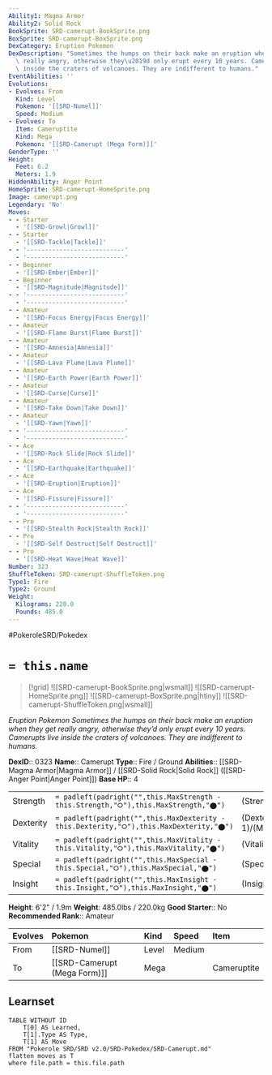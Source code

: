 ```yaml
---
Ability1: Magma Armor
Ability2: Solid Rock
BookSprite: SRD-camerupt-BookSprite.png
BoxSprite: SRD-camerupt-BoxSprite.png
DexCategory: Eruption Pokemon
DexDescription: "Sometimes the humps on their back make an eruption when they get\
  \ really angry, otherwise they\u2019d only erupt every 10 years. Camerupts live\
  \ inside the craters of volcanoes. They are indifferent to humans."
EventAbilities: ''
Evolutions:
- Evolves: From
  Kind: Level
  Pokemon: '[[SRD-Numel]]'
  Speed: Medium
- Evolves: To
  Item: Cameruptite
  Kind: Mega
  Pokemon: '[[SRD-Camerupt (Mega Form)]]'
GenderType: ''
Height:
  Feet: 6.2
  Meters: 1.9
HiddenAbility: Anger Point
HomeSprite: SRD-camerupt-HomeSprite.png
Image: camerupt.png
Legendary: 'No'
Moves:
- - Starter
  - '[[SRD-Growl|Growl]]'
- - Starter
  - '[[SRD-Tackle|Tackle]]'
- - '---------------------------'
  - '---------------------------'
- - Beginner
  - '[[SRD-Ember|Ember]]'
- - Beginner
  - '[[SRD-Magnitude|Magnitude]]'
- - '---------------------------'
  - '---------------------------'
- - Amateur
  - '[[SRD-Focus Energy|Focus Energy]]'
- - Amateur
  - '[[SRD-Flame Burst|Flame Burst]]'
- - Amateur
  - '[[SRD-Amnesia|Amnesia]]'
- - Amateur
  - '[[SRD-Lava Plume|Lava Plume]]'
- - Amateur
  - '[[SRD-Earth Power|Earth Power]]'
- - Amateur
  - '[[SRD-Curse|Curse]]'
- - Amateur
  - '[[SRD-Take Down|Take Down]]'
- - Amateur
  - '[[SRD-Yawn|Yawn]]'
- - '---------------------------'
  - '---------------------------'
- - Ace
  - '[[SRD-Rock Slide|Rock Slide]]'
- - Ace
  - '[[SRD-Earthquake|Earthquake]]'
- - Ace
  - '[[SRD-Eruption|Eruption]]'
- - Ace
  - '[[SRD-Fissure|Fissure]]'
- - '---------------------------'
  - '---------------------------'
- - Pro
  - '[[SRD-Stealth Rock|Stealth Rock]]'
- - Pro
  - '[[SRD-Self Destruct|Self Destruct]]'
- - Pro
  - '[[SRD-Heat Wave|Heat Wave]]'
Number: 323
ShuffleToken: SRD-camerupt-ShuffleToken.png
Type1: Fire
Type2: Ground
Weight:
  Kilograms: 220.0
  Pounds: 485.0
---
```


#PokeroleSRD/Pokedex

# `= this.name`

> [!grid]
> ![[SRD-camerupt-BookSprite.png|wsmall]]
> ![[SRD-camerupt-HomeSprite.png]]
> ![[SRD-camerupt-BoxSprite.png|htiny]]
> ![[SRD-camerupt-ShuffleToken.png|wsmall]]


*Eruption Pokemon*
*Sometimes the humps on their back make an eruption when they get really angry, otherwise they’d only erupt every 10 years. Camerupts live inside the craters of volcanoes. They are indifferent to humans.*

**DexID**:: 0323
**Name**:: Camerupt
**Type**:: Fire / Ground
**Abilities**:: [[SRD-Magma Armor|Magma Armor]] / [[SRD-Solid Rock|Solid Rock]] ([[SRD-Anger Point|Anger Point]])
**Base HP**:: 4

|           |                                                                                        |                                          |
| --------- | -------------------------------------------------------------------------------------- | ---------------------------------------- |
| Strength  | `= padleft(padright("",this.MaxStrength - this.Strength,"⭘"),this.MaxStrength,"⬤")`    | (Strength::3)/(MaxStrength::6)   |
| Dexterity | `= padleft(padright("",this.MaxDexterity - this.Dexterity,"⭘"),this.MaxDexterity,"⬤")` | (Dexterity:: 1)/(MaxDexterity::3) |
| Vitality  | `= padleft(padright("",this.MaxVitality - this.Vitality,"⭘"),this.MaxVitality,"⬤")`    | (Vitality::2)/(MaxVitality::5)   |
| Special   | `= padleft(padright("",this.MaxSpecial - this.Special,"⭘"),this.MaxSpecial,"⬤")`       | (Special::3)/(MaxSpecial::6)     |
| Insight   | `= padleft(padright("",this.MaxInsight - this.Insight,"⭘"),this.MaxInsight,"⬤")`       | (Insight::2)/(MaxInsight::5)     |

**Height**: 6'2" / 1.9m
**Weight**: 485.0lbs / 220.0kg
**Good Starter**:: No
**Recommended Rank**:: Amateur

| Evolves   | Pokemon                      | Kind   | Speed   | Item        |
|:----------|:-----------------------------|:-------|:--------|:------------|
| From      | [[SRD-Numel]]                | Level  | Medium  |             |
| To        | [[SRD-Camerupt (Mega Form)]] | Mega   |         | Cameruptite |

## Learnset

```dataview
TABLE WITHOUT ID
    T[0] AS Learned,
    T[1].Type AS Type,
    T[1] AS Move
FROM "Pokerole SRD/SRD v2.0/SRD-Pokedex/SRD-Camerupt.md"
flatten moves as T
where file.path = this.file.path
```
